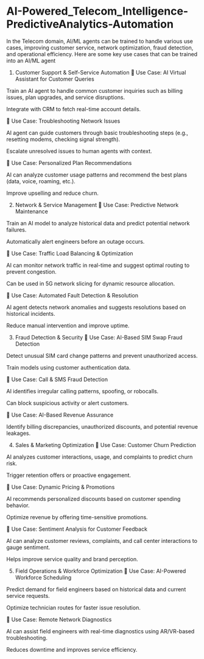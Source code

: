 # AI-Powered_Telecom_Intelligence-PredictiveAnalytics-Automation
In the Telecom domain, AI/ML agents can be trained to handle various use cases, improving customer service, network optimization, fraud detection, and operational efficiency. Here are some key use cases that can be trained into an AI/ML agent

1. Customer Support & Self-Service Automation
📌 Use Case: AI Virtual Assistant for Customer Queries

Train an AI agent to handle common customer inquiries such as billing issues, plan upgrades, and service disruptions.

Integrate with CRM to fetch real-time account details.

📌 Use Case: Troubleshooting Network Issues

AI agent can guide customers through basic troubleshooting steps (e.g., resetting modems, checking signal strength).

Escalate unresolved issues to human agents with context.

📌 Use Case: Personalized Plan Recommendations

AI can analyze customer usage patterns and recommend the best plans (data, voice, roaming, etc.).

Improve upselling and reduce churn.

2. Network & Service Management
📌 Use Case: Predictive Network Maintenance

Train an AI model to analyze historical data and predict potential network failures.

Automatically alert engineers before an outage occurs.

📌 Use Case: Traffic Load Balancing & Optimization

AI can monitor network traffic in real-time and suggest optimal routing to prevent congestion.

Can be used in 5G network slicing for dynamic resource allocation.

📌 Use Case: Automated Fault Detection & Resolution

AI agent detects network anomalies and suggests resolutions based on historical incidents.

Reduce manual intervention and improve uptime.

3. Fraud Detection & Security
📌 Use Case: AI-Based SIM Swap Fraud Detection

Detect unusual SIM card change patterns and prevent unauthorized access.

Train models using customer authentication data.

📌 Use Case: Call & SMS Fraud Detection

AI identifies irregular calling patterns, spoofing, or robocalls.

Can block suspicious activity or alert customers.

📌 Use Case: AI-Based Revenue Assurance

Identify billing discrepancies, unauthorized discounts, and potential revenue leakages.

4. Sales & Marketing Optimization
📌 Use Case: Customer Churn Prediction

AI analyzes customer interactions, usage, and complaints to predict churn risk.

Trigger retention offers or proactive engagement.

📌 Use Case: Dynamic Pricing & Promotions

AI recommends personalized discounts based on customer spending behavior.

Optimize revenue by offering time-sensitive promotions.

📌 Use Case: Sentiment Analysis for Customer Feedback

AI can analyze customer reviews, complaints, and call center interactions to gauge sentiment.

Helps improve service quality and brand perception.

5. Field Operations & Workforce Optimization
📌 Use Case: AI-Powered Workforce Scheduling

Predict demand for field engineers based on historical data and current service requests.

Optimize technician routes for faster issue resolution.

📌 Use Case: Remote Network Diagnostics

AI can assist field engineers with real-time diagnostics using AR/VR-based troubleshooting.

Reduces downtime and improves service efficiency.
